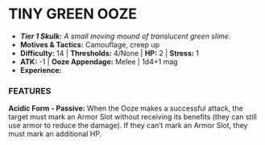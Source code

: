 # TINY GREEN OOZE

- ***Tier 1 Skulk:*** *A small moving mound of translucent green slime.*
- **Motives & Tactics:** Camouflage, creep up
- **Difficulty:** 14 | **Thresholds:** 4/None | **HP:** 2 | **Stress:** 1
- **ATK:** -1 | **Ooze Appendage:** Melee | 1d4+1 mag
- **Experience:** 

### FEATURES

**Acidic Form - Passive:** When the Ooze makes a successful attack, the target must mark an Armor Slot without receiving its benefits (they can still use armor to reduce the damage). If they can’t mark an Armor Slot, they must mark an additional HP.
